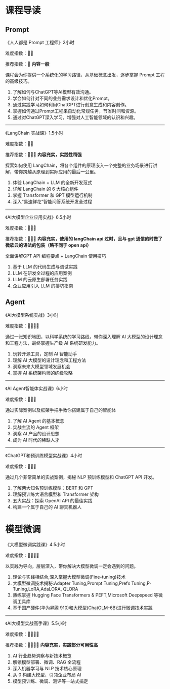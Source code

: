 # 课程导读
## Prompt
《人人都是 Prompt 工程师》2小时

难度指数：💖💖

推荐指数：💖 **内容一般**

课程会为你提供一个系统化的学习路径，从基础概念出发，逐步掌握 Prompt 工程的高级技巧。
1. 了解如何与ChatGPT等AI模型有效沟通。
2. ​学会如何针对不同的业务需求设计和优化Prompt。
3. ​通过实践学习如何利用ChatGPT进行创意生成和内容创作。
4. ​掌握如何通过Prompt工程来自动化常规任务，节省时间和资源。​
5. 通过对ChatGPT深入学习，增强对人工智能领域的认识和兴趣。

**************************************************************************

《LangChain 实战课》1.5小时

难度指数：💖💖

推荐指数：💖💖💖 **内容充实，实践性稍强**

探索如何使用 LangChain，将各个组件的原理嵌入一个完整的业务场景进行讲解，带你跨越从原理到实际应用的最后一公里。

1. 体验 LangChain + LLM 的全新开发范式
2. ​详解 LangChain 的 6 大核心组件​
3. 掌握 Transformer 和 GPT 模型运行机制
4. ​深入“易速鲜花”智能问答系统开发全过程

**************************************************************************

《AI大模型企业应用实战》6.5小时

难度指数：💖💖💖

推荐指数：💖💖💖 **内容充实，使用的 langChain api 过时，且与 gpt 通信的时做了微软云的语法的包装（略不同于 open api）**

全面讲解GPT API 编程要点 + LangChain 使用技巧​

1. 基于 LLM 的代码生成与调试实践​
2. LLM 在研发全过程的应用案例
3. ​LLM 的云原生部署任务实践​
4. 企业应用引入 LLM 的排坑指南

## Agent
《AI大模型系统实战》3小时

难度指数：💖💖💖💖

通过一张知识地图，以科学系统的学习路线，带你深入理解 AI 大模型的设计理念和工程方法，最终掌握生产级 AI 系统研发能力。
1. ​玩转开源工具，定制 AI 智能助手
2. ​理解 AI 大模型的设计理念和工程方法
3. ​洞察未来大模型领域发展机会
4. ​掌握 AI 系统架构师的练级攻略

**************************************************************************

《AI Agent智能体实战课》6小时

难度指数：💖💖💖

通过实际案例以及框架手把手教你搭建属于自己的智能体

1. 了解 AI Agent 的基本概念
2. ​实战主流的 Agent 框架
3. ​洞察 AI 产品的设计思想
4. ​成为 AI 时代的稀缺人才

**************************************************************************

《ChatGPT和预训练模型实战课》4小时

难度指数：💖💖💖

通过几个非常简单的实战案例，揭秘 NLP 预训练模型和 ChatGPT API 开发。

1. 了解两大知名预训练模型：BERT 和 GPT​
2. 理解预训练大语言模型和 Transformer 架构​
3. 五大实战：探索 OpenAI API 的最佳实践
4. ​构建一个属于自己的 AI 聊天机器人

# 模型微调
《大模型微调实践课》4.5小时

难度指数：💖💖💖💖

以实践为导向，层层深入，带你解决大模型微调一定会遇到的问题。

1. 理论与实践相结合,深入掌握大模型微调(Fine-tuning)技术
2. ​大模型微调技术揭秘:Adapter Tuning,Prompt Tuning,Prefx Tuning,P-Tuning,LoRA,AdaLORA, QLORA
3. ​熱练掌握 Hugging Face Transformers & PEFT,Microsoft Deepspeed 等微调工具库
4. ​基于国产硬件(华为昇腾 910)和大模型(ChatGLM-6B)进行微调技术实践

**************************************************************************

《AI大模型实战高手课》5.5小时

难度指数：💖💖💖💖

推荐指数：💖💖💖💖 **内容充实，实践部分可用性高**

1. AI 行业趋势洞察与新技术概览
2. ​解锁模型部署、微调、RAG 全流程
3. ​深入机器学习与 NLP 技术核心原理​
4. 从 0 构建大模型，引领企业布局 AI
5. ​模型预训练、微调、测评等一站式搞定
